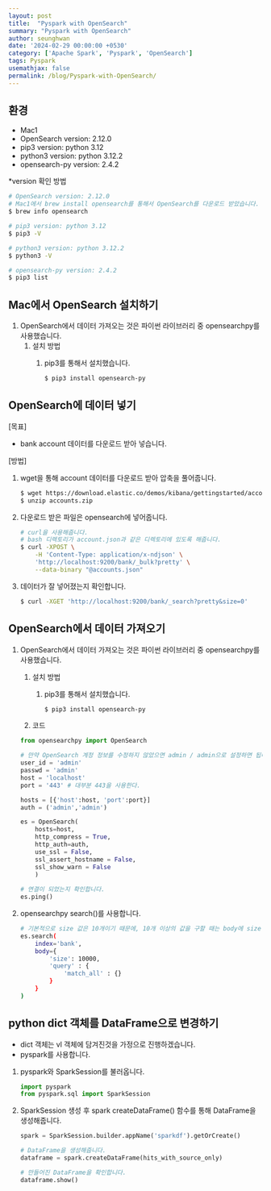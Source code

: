 ```yaml
---
layout: post
title:  "Pyspark with OpenSearch"
summary: "Pyspark with OpenSearch"
author: seunghwan
date: '2024-02-29 00:00:00 +0530'
category: ['Apache Spark', 'Pyspark', 'OpenSearch']
tags: Pyspark
usemathjax: false
permalink: /blog/Pyspark-with-OpenSearch/
---
```

## 환경

- Mac1
- OpenSearch version: 2.12.0
- pip3 version: python 3.12
- python3 version: python 3.12.2
- opensearch-py version: 2.4.2

*version 확인 방법

```bash
# OpenSearch version: 2.12.0
# Mac1에서 brew install opensearch를 통해서 OpenSearch를 다운로드 받았습니다.
$ brew info opensearch

# pip3 version: python 3.12
$ pip3 -V

# python3 version: python 3.12.2
$ python3 -V

# opensearch-py version: 2.4.2
$ pip3 list
```

## Mac에서 OpenSearch 설치하기

1. OpenSearch에서 데이터 가져오는 것은 파이썬 라이브러리 중 opensearchpy를 사용했습니다.
    1. 설치 방법
        1. pip3를 통해서 설치했습니다.
            
            ```bash
            $ pip3 install opensearch-py
            ```

## OpenSearch에 데이터 넣기

[목표]

- bank account 데이터를 다운로드 받아 넣습니다.

[방법]

1. wget을 통해 account 데이터를 다운로드 받아 압축을 풀어줍니다.
    
    ```bash
    $ wget https://download.elastic.co/demos/kibana/gettingstarted/accounts.zip
    $ unzip accounts.zip
    ```
    
2. 다운로드 받은 파일은 opensearch에 넣어줍니다.
    
    ```bash
    # curl을 사용해줍니다.
    # bash 디렉토리가 account.json과 같은 디렉토리에 있도록 해줍니다. 
    $ curl -XPOST \
        -H 'Content-Type: application/x-ndjson' \
        'http://localhost:9200/bank/_bulk?pretty' \
        --data-binary "@accounts.json"
    ```
    
3. 데이터가 잘 넣어졌는지 확인합니다.
    
    ```bash
    $ curl -XGET 'http://localhost:9200/bank/_search?pretty&size=0'
    ```

## OpenSearch에서 데이터 가져오기

1. OpenSearch에서 데이터 가져오는 것은 파이썬 라이브러리 중 opensearchpy를 사용했습니다.
    1. 설치 방법
        1. pip3를 통해서 설치했습니다.
            
            ```bash
            $ pip3 install opensearch-py
            ```
            
    2. 코드
    
    ```python
    from opensearchpy import OpenSearch
    
    # 만약 OpenSearch 계정 정보를 수정하지 않았으면 admin / admin으로 설정하면 됩니다.
    user_id = 'admin'
    passwd = 'admin'
    host = 'localhost'
    port = '443' # 대부분 443을 사용한다.
    
    hosts = [{'host':host, 'port':port}]
    auth = ('admin','admin')
    
    es = OpenSearch(
        hosts=host,
        http_compress = True,
        http_auth=auth,
        use_ssl = False,
        ssl_assert_hostname = False,
        ssl_show_warn = False
        )
       
    # 연결이 되었는지 확인합니다.
    es.ping()
    ```
    
2. opensearchpy search()를 사용합니다.
    
    ```bash
    # 기본적으로 size 값은 10개이기 때문에, 10개 이상의 값을 구할 때는 body에 size 값을 줘야합니다.
    es.search(
        index='bank',
        body={
            'size': 10000,
            'query' : {
                'match_all' : {}
            }
        }
    )
    ```

## python dict 객체를 DataFrame으로 변경하기

- dict 객체는 vl 객체에 담겨진것을 가정으로 진행하겠습니다.
- pyspark를 사용합니다.

1. pyspark와 SparkSession를 불러옵니다.
    
    ```python
    import pyspark
    from pyspark.sql import SparkSession
    ```
    
2. SparkSession 생성 후 spark createDataFrame() 함수를 통해 DataFrame을 생성해줍니다.
    
    ```python
    spark = SparkSession.builder.appName('sparkdf').getOrCreate() 
    
    # DataFrame을 생성해줍니다.
    dataframe = spark.createDataFrame(hits_with_source_only) 
    
    # 만들어진 DataFrame을 확인합니다.
    dataframe.show()
    ```